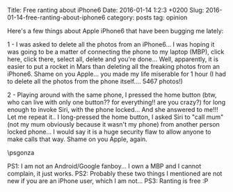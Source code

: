 Title: Free ranting about iPhone6 
Date: 2016-01-14 1:2:3 +0200
Slug: 2016-01-14-free-ranting-about-iphone6
category: posts
tag: opinion

Here's a few things about Apple iPhone6 that have been bugging me lately:

1 - I was asked to delete all the photos from an iPhone6... I was hoping it was going to be a matter of connecting the phone to my laptop (MBP), click here, click there, select all, delete and you're done... Well, apparently, it is easier to put a rocket in Mars than deleting all the freaking photos from an iPhone6. Shame on you Apple... you made my life miserable for 1 hour (I had to delete all the photos from the phone itself.... 5467 photos!)

2 - Playing around with the same phone, I pressed the home button (btw, who can live with only one button?? for everything!! are you crazy?) for long enough to invoke Siri, with the phone locked... And she answered to me!!! Let me repeat it.. I long-pressed the home button, I asked Siri to "call mum" (not my mum obviously because it wasn't my phone) from another person locked phone... I would say it is a huge security flaw to allow anyone to make calls that way. Shame on you Apple, again.

\\psgonza

PS1: I am not an Android/Google fanboy... I own a MBP and I cannot complain, it just works.
PS2: Probably these two things I mentioned are not new if you are an iPhone user, which I am not...
PS3: Ranting is free :P
